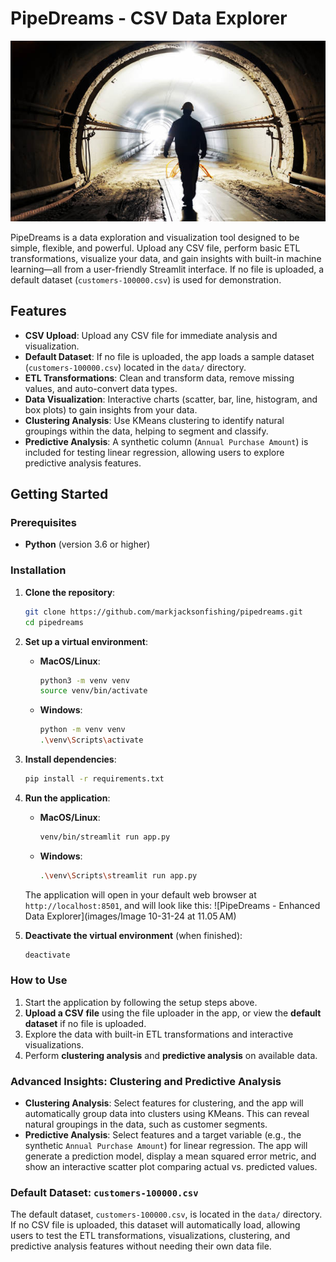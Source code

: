 # PipeDreams - CSV Data Explorer

![PipeDreams Header](images/istockphoto-1502938892-612x612.jpg)

PipeDreams is a data exploration and visualization tool designed to be simple, flexible, and powerful. Upload any CSV file, perform basic ETL transformations, visualize your data, and gain insights with built-in machine learning—all from a user-friendly Streamlit interface. If no file is uploaded, a default dataset (`customers-100000.csv`) is used for demonstration.

## Features

- **CSV Upload**: Upload any CSV file for immediate analysis and visualization.
- **Default Dataset**: If no file is uploaded, the app loads a sample dataset (`customers-100000.csv`) located in the `data/` directory.
- **ETL Transformations**: Clean and transform data, remove missing values, and auto-convert data types.
- **Data Visualization**: Interactive charts (scatter, bar, line, histogram, and box plots) to gain insights from your data.
- **Clustering Analysis**: Use KMeans clustering to identify natural groupings within the data, helping to segment and classify.
- **Predictive Analysis**: A synthetic column (`Annual Purchase Amount`) is included for testing linear regression, allowing users to explore predictive analysis features.

## Getting Started

### Prerequisites

- **Python** (version 3.6 or higher)

### Installation

1. **Clone the repository**:
   ```bash
   git clone https://github.com/markjacksonfishing/pipedreams.git
   cd pipedreams
   ```

2. **Set up a virtual environment**:
   - **MacOS/Linux**:
     ```bash
     python3 -m venv venv
     source venv/bin/activate
     ```
   - **Windows**:
     ```bash
     python -m venv venv
     .\venv\Scripts\activate
     ```

3. **Install dependencies**:
   ```bash
   pip install -r requirements.txt
   ```

4. **Run the application**:
   - **MacOS/Linux**:
     ```bash
     venv/bin/streamlit run app.py
     ```
   - **Windows**:
     ```bash
     .\venv\Scripts\streamlit run app.py
     ```
   The application will open in your default web browser at `http://localhost:8501`, and will look like this:
![PipeDreams - Enhanced Data Explorer](images/Image 10-31-24 at 11.05 AM)

5. **Deactivate the virtual environment** (when finished):
   ```bash
   deactivate
   ```

### How to Use

1. Start the application by following the setup steps above.
2. **Upload a CSV file** using the file uploader in the app, or view the **default dataset** if no file is uploaded.
3. Explore the data with built-in ETL transformations and interactive visualizations.
4. Perform **clustering analysis** and **predictive analysis** on available data.

### Advanced Insights: Clustering and Predictive Analysis

- **Clustering Analysis**: Select features for clustering, and the app will automatically group data into clusters using KMeans. This can reveal natural groupings in the data, such as customer segments.
- **Predictive Analysis**: Select features and a target variable (e.g., the synthetic `Annual Purchase Amount`) for linear regression. The app will generate a prediction model, display a mean squared error metric, and show an interactive scatter plot comparing actual vs. predicted values.

### Default Dataset: `customers-100000.csv`

The default dataset, `customers-100000.csv`, is located in the `data/` directory. If no CSV file is uploaded, this dataset will automatically load, allowing users to test the ETL transformations, visualizations, clustering, and predictive analysis features without needing their own data file.
```
